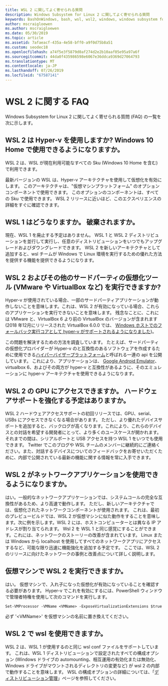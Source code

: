 ```yaml
---
title: WSL 2 に関してよく寄せられる質問
description: Windows Subsystem for Linux 2 に関してよく寄せられる質問
keywords: BashOnWindows, bash, wsl, wsl2, windows, windows subsystem for linux, windowssubsystem, ubuntu, debian, suse, windows 10, インストール
author: mscraigloewen
ms.author: mscraigloewen
ms.date: 05/30/2019
ms.topic: article
ms.assetid: 7afaeacf-435a-4e58-bff0-a9f0d75b8a51
ms.custom: seodec18
ms.openlocfilehash: a74f5e3f5879d0af274d2e2b10aaf05e95a97a6f
ms.sourcegitcommit: 44da0f435986598e6067e36ddca9369d27064793
ms.translationtype: MT
ms.contentlocale: ja-JP
ms.lasthandoff: 07/26/2019
ms.locfileid: "67587141"
---
```

# <a name="wsl-2-faq"></a>WSL 2 に関する FAQ

Windows Subsystem for Linux 2 に関してよく寄せられる質問 (FAQ) の一覧を次に示します。

## <a name="does-wsl-2-use-hyper-v-will-it-be-available-on-windows-10-home"></a>WSL 2 は Hyper-v を使用しますか? Windows 10 Home で使用できるようになりますか。

WSL 2 は、WSL が現在利用可能なすべての Sku (Windows 10 Home を含む) で利用できます。

最新バージョンの WSL は、Hyper-v アーキテクチャを使用して仮想化を有効にします。 このアーキテクチャは、"仮想マシンプラットフォーム" のオプションコンポーネントで使用できます。 このオプションのコンポーネントは、すべての Sku で使用できます。 WSL 2 リリースに近いほど、このエクスペリエンスの詳細をすぐに確認できます。

## <a name="what-will-happen-to-wsl-1-will-it-be-abandoned"></a>WSL 1 はどうなりますか。 破棄されますか。

現在、WSL 1 を廃止する予定はありません。 WSL 1 と WSL 2 ディストリビューションを並行して実行し、任意のディストリビューションをいつでもアップグレードおよびダウングレードできます。 WSL 2 を新しいアーキテクチャとして追加すると、wsl チームが Windows で Linux 環境を実行するための優れた方法を提供する機能を提供できるようになります。

## <a name="will-i-be-able-to-run-wsl-2-and-other-3rd-party-virtualization-tools-such-as-vmware-or-virtualbox"></a>WSL 2 およびその他のサードパーティの仮想化ツール (VMware や VirtualBox など) を実行できますか?

Hyper-v が使用されている場合、一部のサードパーティアプリケーションが動作しないことを意味します。これは、WSL 2 が有効になっている場合、これらのアプリケーションを実行できないことを意味します。 残念なことに、これには VMware と、VirtualBox 6 より前の VirtualBox のバージョンが含まれます (2018 年12月にリリースされた VirtualBox 6.0.0 では、 [Windows ホストでのフォールバック実行コアとして hyper-v がサポートされるようになりました][1])。

この問題を解決するための方法を調査しています。 たとえば、サードパーティの仮想化プロバイダーが Hyper-v のと互換性のあるソフトウェアを作成するために使用できる[ハイパーバイザープラットフォーム][2]と呼ばれる一連の api を公開しています。 これにより、アプリケーションは、 [Google Android Emulator][3]、virtualbox 6、およびその両方が hyper-v と互換性があるように、そのエミュレーションに hyper-v アーキテクチャを使用できるようになります。

## <a name="can-i-access-the-gpu-in-wsl-2-are-there-plans-to-increase-hardware-support"></a>WSL 2 の GPU にアクセスできますか。 ハードウェアサポートを強化する予定はありますか。

WSL 2 ハードウェアアクセスサポートの初回リリースでは、GPU、serial、USBs にアクセスできなくなる場合があります。 ただし、より優れたデバイスサポートを追加すると、バックログが高くなります。これにより、これらのデバイスとの対話を希望する開発者にとって、より多くのユースケースが開かれます。 それまでの間は、シリアルポートと USB アクセスを持つ WSL 1 をいつでも使用できます。 Twitter でこのブログや WSL チームのメンバーに継続的にご連絡ください。また、対話するデバイスについてのフィードバックをお寄せいただくために、内部で公開されている最新の機能に関する情報を常に入手できます。

## <a name="will-wsl-2-be-able-to-use-networking-applications"></a>WSL 2 がネットワークアプリケーションを使用できるようになりますか。

はい。一般的なネットワークアプリケーションでは、システムコールの完全な互換性があるため、より高速で動作します。 ただし、新しいアーキテクチャでは、仮想化されたネットワークコンポーネントが使用されます。 これは、最初のプレビュービルドでは、WSL 2 が仮想マシンに似た動作をすることを意味します。次に例を示します。WSL 2 には、ホストコンピューターとは異なる IP アドレスが割り当てられます。 Wsl 2 を WSL 1 と同じ感覚にすることができます。これには、ネットワークのストーリーの改善が含まれています。 Linux または Windows から localhost を使用してすべてのネットワークアプリにアクセスするなど、可能な限り迅速に機能強化を追加する予定です。 ここでは、WSL 2 のリリースに向けたネットワークの事例と改善点について詳しく説明します。

## <a name="can-i-run-wsl-2-in-a-virtual-machine"></a>仮想マシンで WSL 2 を実行できますか。

はい。 仮想マシンで、入れ子になった仮想化が有効になっていることを確認する必要があります。 Hyper-v でこれを有効にするには、PowerShell ウィンドウで管理者特権を使用して次のコマンドを実行します。

`Set-VMProcessor -VMName <VMName> -ExposeVirtualizationExtensions $true`

必ず '&lt;VMName&gt;' を仮想マシンの名前に置き換えてください。

## <a name="can-i-use-wslconf-in-wsl-2"></a>WSL 2 で wsl を使用できますか。

WSL 2 は、WSL 1 が使用するのと同じ wsl conf ファイルをサポートしています。 これは、WSL 1 ディストリビューションで設定されたすべての構成オプション (Windows ドライブの automounting、相互運用の有効化または無効化、Windows ドライブがマウントされるディレクトリの変更など) が wsl 2 の内部で動作することを意味します。 WSL の構成オプションの詳細については、「[ディストリビューション管理](./wsl-config.md)」ページを参照してください。 

 [1]: https://www.virtualbox.org/wiki/Changelog-6.0
 [2]: https://docs.microsoft.com/en-us/virtualization/api/
 [3]: https://devblogs.microsoft.com/visualstudio/hyper-v-android-emulator-support/